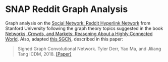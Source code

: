 # SNAP Reddit Graph Analysis
Graph analysis on the [Social Network: Reddit Hyperlink Network](https://snap.stanford.edu/data/soc-RedditHyperlinks.html) from Stanford University following the graph theory topics suggested in the book [Networks, Crowds, and Markets:
Reasoning About a Highly Connected World](http://www.cs.cornell.edu/home/kleinber/networks-book/).
Also, adapted [this SGCN](https://github.com/benedekrozemberczki/SGCN), described in this paper:
> Signed Graph Convolutional Network.
> Tyler Derr, Yao Ma, and Jiliang Tang
> ICDM, 2018.
> [[Paper]](https://arxiv.org/abs/1808.06354)


